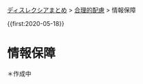 <p class="breadcrumbs"><a href="../index.md">ディスレクシアまとめ</a> > <a href="index.md">合理的配慮</a> > 情報保障

{{first:2020-05-18}}

# 情報保障
＊作成中